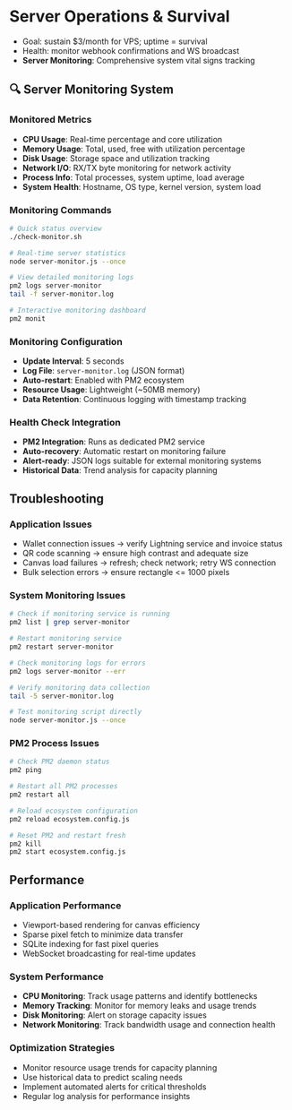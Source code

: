 # Server Operations & Survival

- Goal: sustain $3/month for VPS; uptime = survival
- Health: monitor webhook confirmations and WS broadcast
- **Server Monitoring**: Comprehensive system vital signs tracking

## 🔍 Server Monitoring System

### Monitored Metrics
- **CPU Usage**: Real-time percentage and core utilization
- **Memory Usage**: Total, used, free with utilization percentage
- **Disk Usage**: Storage space and utilization tracking
- **Network I/O**: RX/TX byte monitoring for network activity
- **Process Info**: Total processes, system uptime, load average
- **System Health**: Hostname, OS type, kernel version, system load

### Monitoring Commands
```bash
# Quick status overview
./check-monitor.sh

# Real-time server statistics
node server-monitor.js --once

# View detailed monitoring logs
pm2 logs server-monitor
tail -f server-monitor.log

# Interactive monitoring dashboard
pm2 monit
```

### Monitoring Configuration
- **Update Interval**: 5 seconds
- **Log File**: `server-monitor.log` (JSON format)
- **Auto-restart**: Enabled with PM2 ecosystem
- **Resource Usage**: Lightweight (~50MB memory)
- **Data Retention**: Continuous logging with timestamp tracking

### Health Check Integration
- **PM2 Integration**: Runs as dedicated PM2 service
- **Auto-recovery**: Automatic restart on monitoring failure
- **Alert-ready**: JSON logs suitable for external monitoring systems
- **Historical Data**: Trend analysis for capacity planning

## Troubleshooting

### Application Issues
- Wallet connection issues → verify Lightning service and invoice status
- QR code scanning → ensure high contrast and adequate size
- Canvas load failures → refresh; check network; retry WS connection
- Bulk selection errors → ensure rectangle <= 1000 pixels

### System Monitoring Issues
```bash
# Check if monitoring service is running
pm2 list | grep server-monitor

# Restart monitoring service
pm2 restart server-monitor

# Check monitoring logs for errors
pm2 logs server-monitor --err

# Verify monitoring data collection
tail -5 server-monitor.log

# Test monitoring script directly
node server-monitor.js --once
```

### PM2 Process Issues
```bash
# Check PM2 daemon status
pm2 ping

# Restart all PM2 processes
pm2 restart all

# Reload ecosystem configuration
pm2 reload ecosystem.config.js

# Reset PM2 and restart fresh
pm2 kill
pm2 start ecosystem.config.js
```

## Performance

### Application Performance
- Viewport-based rendering for canvas efficiency
- Sparse pixel fetch to minimize data transfer
- SQLite indexing for fast pixel queries
- WebSocket broadcasting for real-time updates

### System Performance
- **CPU Monitoring**: Track usage patterns and identify bottlenecks
- **Memory Tracking**: Monitor for memory leaks and usage trends
- **Disk Monitoring**: Alert on storage capacity issues
- **Network Monitoring**: Track bandwidth usage and connection health

### Optimization Strategies
- Monitor resource usage trends for capacity planning
- Use historical data to predict scaling needs
- Implement automated alerts for critical thresholds
- Regular log analysis for performance insights
